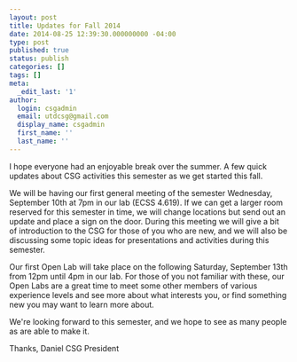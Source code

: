 ```yaml
---
layout: post
title: Updates for Fall 2014
date: 2014-08-25 12:39:30.000000000 -04:00
type: post
published: true
status: publish
categories: []
tags: []
meta:
  _edit_last: '1'
author:
  login: csgadmin
  email: utdcsg@gmail.com
  display_name: csgadmin
  first_name: ''
  last_name: ''
---
```


I hope everyone had an enjoyable break over the summer. A few quick updates about CSG activities this semester as we get started this fall.

We will be having our first general meeting of the semester Wednesday, September 10th at 7pm in our lab (ECSS 4.619). If we can get a larger room reserved for this semester in time, we will change locations but send out an update and place a sign on the door. During this meeting we will give a bit of introduction to the CSG for those of you who are new, and we will also be discussing some topic ideas for presentations and activities during this semester.

Our first Open Lab will take place on the following Saturday, September 13th from 12pm until 4pm in our lab. For those of you not familiar with these, our Open Labs are a great time to meet some other members of various experience levels and see more about what interests you, or find something new you may want to learn more about.

We're looking forward to this semester, and we hope to see as many people as are able to make it.

Thanks,
Daniel
CSG President


